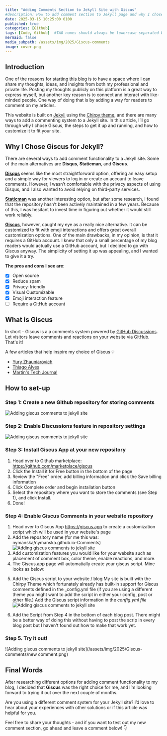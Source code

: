 ```yaml
---
title: "Adding Comments Section to Jekyll Site with Giscus"
#description: How to add comment section to Jekyll page and why I chose Giscue.
date: 2025-03-15 10:25:00 0100
published: true
categories: [Github]
tags: [Code, Github]  #TAG names should always be lowercase separated by comma
mermaid: false
media_subpath: /assets/img/2025/Giscus-comments
image: cover.png
---
```


## Introduction
One of the reasons for [starting this blog](https://www.nymanska.com/posts/Welcome-blog/) is to have a space where I can share my thoughts, ideas, and insights from both my professional and private life. Posting my thoughts publicly on this platform is a great way to express myself, but another key reason is to connect and interact with like-minded people. One way of doing that is by adding a way for readers to comment on my articles.

This website is built on [Jekyll](https://jekyllrb.com/) using the [Chirpy theme](https://github.com/cotes2020/jekyll-theme-chirpy), and there are many ways to add a commenting system to a Jekyll site. In this article, I’ll go through why I chose Giscus, the steps to get it up and running, and how to customize it to fit your site.

## Why I Chose Giscus for Jekyll?
There are several ways to add comment functionality to a Jekyll site. Some of the main alternatives are **Disqus**, **Staticman**, and **Giscus**.

**[Disqus](https://disqus.com/)** seems like the most straightforward option, offering an easy setup and a simple way for viewers to log in or create an account to leave comments. However, I wasn’t comfortable with the privacy aspects of using Disqus, and I also wanted to avoid relying on third-party services.

**[Staticman](https://staticman.net/)** was another interesting option, but after some research, I found that the repository hasn’t been actively maintained in a few years. Because of this, I was hesitant to invest time in figuring out whether it would still work reliably.

**[Giscus](https://github.com/giscus/giscus)**, however, caught my eye as a really nice alternative. It can be customized to fit with emoji interactions and offers great overall customization options. One of the main drawbacks, in my opinion, is that it requires a GitHub account. I knew that only a small percentage of my blog readers would actually use a GitHub account, but I decided to go with Giscus anyway. The simplicity of setting it up was appealing, and I wanted to give it a try. 

**The pros and cons I see are:**
- [x] Open source
- [x] Reduce spam
- [x] Privacy-friendly
- [x] Visual Customizable
- [x] Emoji interaction feature
- [ ] Require a GitHub account

## What is Giscus
In short - Giscus is a a comments system powered by [GitHub Discussions](https://docs.github.com/en/discussions). Let visitors leave comments and reactions on your website via GitHub. That's it!

A few articles that help inspire my choice of Giscus 💡
* [Yury Zhauniarovich](https://zhauniarovich.com/post/2021/2021-06-giscus/)
* [Thiago Alves](https://thiagoalves.ai/adding-comments-to-jekyll-using-giscus/)
* [Martin's Tech Journal](https://blog.martinp7r.com/posts/adding-giscus-comments-to-my-blog/)

## How to set-up

### Step 1: Create a new Github repository for storing comments
![Adding giscus comments to jekyll site](/assets/img/2025/Giscus-comments/giscus-new-repo.png)


### Step 2: Enable Discussions feature in repository settings
![Adding giscus comments to jekyll site](/assets/img/2025/Giscus-comments/giscus-enable-discussions.png)


### Step 3: Install Giscus App at your new repository
1. Head over to Github marketplace: https://github.com/marketplace/giscus
2. Click the Install it for Free button in the bottom of the page
3. Review the "Free" order, add billing information and click the Save billing information
4. Click Complete order and begin installation button
5. Select the repository where you want to store the comments (see Step 1), and click Install.
6. Done!

### Step 4: Enable Giscus Comments in your website repository
1. Head over to Giscus App https://giscus.app to create a customization script which will be used in your website's page
2. Add the repository name (for me this was: nymanska/nymanska.github.io-Comments)
![Adding giscus comments to jekyll site](/assets/img/2025/Giscus-comments/Giscus-setup-add-repo.png)
3. Add customization features you would like for your website such as placement of comment box, color theme, enable reactions, and more.
4. The Giscus.app page will automatially create your giscus script. Mine looks as below:
   
<script src="https://giscus.app/client.js"
        data-repo="nymanska/nymanska.github.io-Comments"
        data-repo-id="R_kgDOOI8GbQ"
        data-category="General"
        data-category-id="DIC_kwDOOI8Gbc4CoDnd"
        data-mapping="pathname"
        data-strict="0"
        data-reactions-enabled="1"
        data-emit-metadata="0"
        data-input-position="top"
        data-theme="preferred_color_scheme"
        data-lang="en"
        crossorigin="anonymous"
        async>
</script>

5. Add the Giscus script to your website / blog
My site is built with the Chirpy Theme which fortunately already has built-in support for Giscus comments defined in the _config.yml file (if you are using a different theme you might want to add the script in either your config, post or other file.) Add the Giscus script information in the _config.yml file_
![Adding giscus comments to jekyll site](/assets/img/2025/Giscus-comments/giscus-new-repo.png)

6. Add the Script from Step 4 in the bottom of each blog post.
There might be a better way of doing this without having to post the scrip in every blog post but I haven't found out how to make that work yet.

### Step 5. Try it out!
![Adding giscus comments to jekyll site](/assets/img/2025/Giscus-comments/new comment.png)


## Final Words
After researching different options for adding comment functionality to my blog, I decided that **Giscus** was the right choice for me, and I’m looking forward to trying it out over the next couple of months.

Are you using a different comment system for your Jekyll site? I’d love to hear about your experiences with other solutions or if this article was helpful for you.

Feel free to share your thoughts - and if you want to test out my new comment section, go ahead and leave a comment below! 👇

<script src="https://giscus.app/client.js"
        data-repo="nymanska/nymanska.github.io-Comments"
        data-repo-id="R_kgDOOI8GbQ"
        data-category="General"
        data-category-id="DIC_kwDOOI8Gbc4CoDnd"
        data-mapping="pathname"
        data-strict="0"
        data-reactions-enabled="1"
        data-emit-metadata="0"
        data-input-position="top"
        data-theme="preferred_color_scheme"
        data-lang="en"
        crossorigin="anonymous"
        async>
</script>
